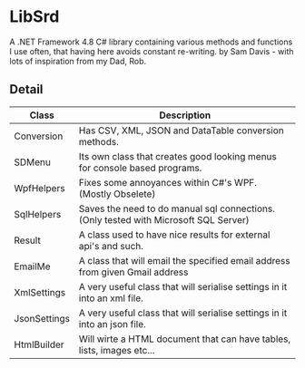 # LibSrd
A .NET Framework 4.8 C# library containing various methods and functions I use often, that having here avoids constant re-writing.
by Sam Davis - with lots of inspiration from my Dad, Rob. 

## Detail
|Class|Description|
|---|---|
|Conversion| Has CSV, XML, JSON and DataTable conversion methods.|
|SDMenu| Its own class that creates good looking menus for console based programs.|
|WpfHelpers| Fixes some annoyances within C#'s WPF. (Mostly Obselete)|
|SqlHelpers| Saves the need to do manual sql connections. (Only tested with Microsoft SQL Server)|
|Result| A class used to have nice results for external api's and such.|
|EmailMe| A class that will email the specified email address from given Gmail address|
|XmlSettings| A very useful class that will serialise settings in it into an xml file.|
|JsonSettings| A very useful class that will serialise settings in it into an json file.|
|HtmlBuilder| Will wirte a HTML document that can have tables, lists, images etc...|

